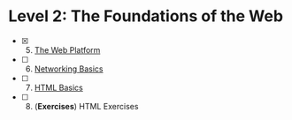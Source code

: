 # Level 2: The Foundations of the Web

- [x] 5. [The Web Platform](./5-web.md)
- [ ] 6. [Networking Basics](./6-networking.md)
- [ ] 7. [HTML Basics](./7-html.md)
- [ ] 8. (**Exercises**) HTML Exercises
